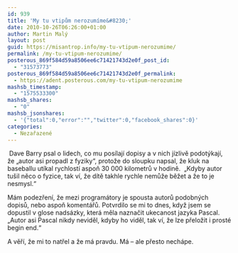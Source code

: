 ```yaml
---
id: 939
title: 'My tu vtipům nerozumíme&#8230;'
date: 2010-10-26T06:26:00+01:00
author: Martin Malý
layout: post
guid: https://misantrop.info/my-tu-vtipum-nerozumime/
permalink: /my-tu-vtipum-nerozumime/
posterous_869f584d59a8506ee6c71421743d2e0f_post_id:
  - "31573773"
posterous_869f584d59a8506ee6c71421743d2e0f_permalink:
  - https://adent.posterous.com/my-tu-vtipum-nerozumime
mashsb_timestamp:
  - "1575533300"
mashsb_shares:
  - "0"
mashsb_jsonshares:
  - '{"total":0,"error":"","twitter":0,"facebook_shares":0}'
categories:
  - Nezařazené
---
```

&nbsp;Dave Barry psal o lidech, co mu pos&iacute;laj&iacute; dopisy a v nich j&iacute;zlivě podot&yacute;kaj&iacute;, že &#8222;autor asi propadl z fyziky&#8220;, protože do sloupku napsal, že kluk na&nbsp; baseballu ut&iacute;kal rychlost&iacute; aspoň 30 000 kilometrů v hodině.&nbsp; &#8222;Kdyby autor tu&scaron;il něco o fyzice, tak v&iacute;, že d&iacute;tě takhle rychle nemůže běžet a že to je nesmysl.&#8220;

M&aacute;m podezřen&iacute;, že mezi program&aacute;tory je spousta autorů podobn&yacute;ch dopisů, nebo aspoň koment&aacute;řů. Potvrdilo se mi to dnes, když jsem se dopustil v glose nads&aacute;zky, kter&aacute; měla naznačit ukecanost jazyka Pascal. &#8222;Autor asi Pascal nikdy neviděl, kdyby ho viděl, tak v&iacute;, že lze přeložit i prost&eacute; begin end.&#8220;

A věř&iacute;, že mi to natřel a že m&aacute; pravdu. M&aacute; &#8211; ale přesto nech&aacute;pe.